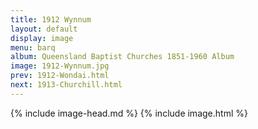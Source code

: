 ```yaml
---
title: 1912 Wynnum
layout: default
display: image
menu: barq
album: Queensland Baptist Churches 1851-1960 Album
image: 1912-Wynnum.jpg
prev: 1912-Wondai.html
next: 1913-Churchill.html
---
```

{% include image-head.md %}
{% include image.html %}